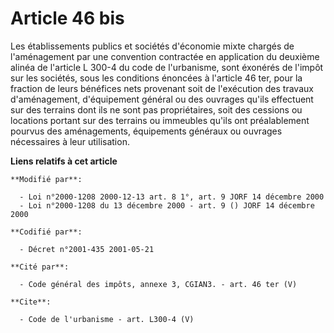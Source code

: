 # Article 46 bis

Les établissements publics et sociétés d'économie mixte chargés de l'aménagement par une convention contractée en application
du deuxième alinéa de l'article L 300-4 du code de l'urbanisme, sont éxonérés de l'impôt sur les sociétés, sous les
conditions énoncées à l'article 46 ter, pour la fraction de leurs bénéfices nets provenant soit de l'exécution des travaux
d'aménagement, d'équipement général ou des ouvrages qu'ils effectuent sur des terrains dont ils ne sont pas propriétaires,
soit des cessions ou locations portant sur des terrains ou immeubles qu'ils ont préalablement pourvus des aménagements,
équipements généraux ou ouvrages nécessaires à leur utilisation.

**Liens relatifs à cet article**

	**Modifié par**:

	  - Loi n°2000-1208 2000-12-13 art. 8 1°, art. 9 JORF 14 décembre 2000
	  - Loi n°2000-1208 du 13 décembre 2000 - art. 9 () JORF 14 décembre 2000

	**Codifié par**:

	  - Décret n°2001-435 2001-05-21

	**Cité par**:

	  - Code général des impôts, annexe 3, CGIAN3. - art. 46 ter (V)

	**Cite**:

	  - Code de l'urbanisme - art. L300-4 (V)
